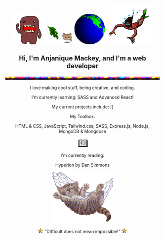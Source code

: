 <!-- ![Header](./header.gif) -->
<div align="center">
  
 ![domo](./alldo-mo.gif) ![text decoration](./leafdrop.gif) ![angel](./M.angel010.gif) ![earth](./earthspin.gif) ![angel](./manswim_bf16.gif)
  ## Hi, I'm Anjanique Mackey, and I'm a web developer
  
![hr](./cookiehr.gif)
  
 I love making cool stuff, being creative, and coding. 
  
I'm currently learning: SASS and Advanced React!
  
My current projects include: []
  
My Toolbox: 
  
  HTML & CSS, JavaScript, Tailwind.css, SASS, Express.js, Node.js, MongoDB & Mongoose
  
![book](./readbook.gif) 
  
  I'm currently reading:
  
  Hyperion by Dan Simmons
  
 ![cute cat in hammok](./swingham.gif) 
 
 ![point](./Point04.gif) "Difficult does not mean impossible!" ![point](./Point04.gif)
  
</div>
<!-- 
- [] add my favorite projects/links that i want people to checkout

-->
